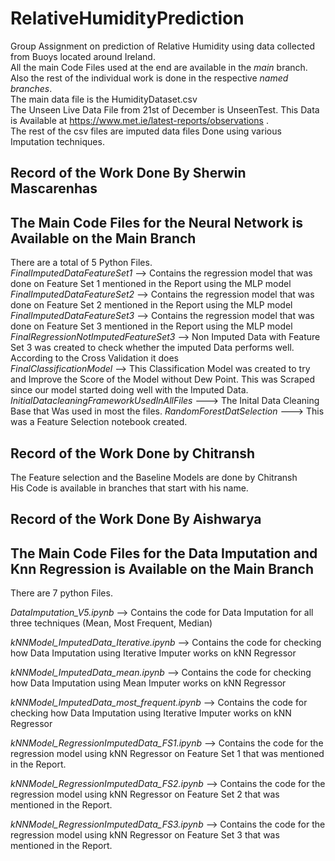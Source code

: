 # RelativeHumidityPrediction  
Group Assignment on prediction of Relative Humidity using data collected from Buoys located around Ireland.   
All the main Code Files used at the end are available in the *main* branch. Also the rest of the individual work is done in the respective *named branches*.  
The main data file is the HumidityDataset.csv  
The Unseen Live Data File from 21st of December is UnseenTest. This Data is Available at  https://www.met.ie/latest-reports/observations .   
The rest of the csv files are imputed data files Done using various Imputation techniques.    
  


## Record of the Work Done By Sherwin Mascarenhas  
## The Main Code Files for the Neural Network is Available on the Main Branch

There are a total of 5 Python Files.      
*FinalImputedDataFeatureSet1*  --> Contains the regression model that was done on Feature Set 1 mentioned in the Report using the MLP model     
*FinalImputedDataFeatureSet2*  --> Contains the regression model that was done on Feature Set 2 mentioned in the Report using the MLP model   
*FinalImputedDataFeatureSet3*  --> Contains the regression model that was done on Feature Set 3 mentioned in the Report using the MLP model   
*FinalRegressionNotImputedFeatureSet3*      --> Non Imputed Data with Feature Set 3 was created to check whether the imputed Data performs well. According to the Cross Validation it does  
*FinalClassificationModel*                  --> This Classification Model was created to try and Improve the Score of the Model without Dew Point. This was Scraped since our model started doing well with the Imputed Data.  
*InitialDatacleaningFrameworkUsedInAllFiles*   ---> The Inital Data Cleaning Base that Was used in most the files.
*RandomForestDatSelection*                    --->  This was a Feature Selection notebook created. 


## Record of the Work Done by Chitransh  

The Feature selection and the Baseline Models are done by Chitransh     
His Code is available in branches that start with his name.  


## Record of the Work Done By Aishwarya  
## The Main Code Files for the Data Imputation and Knn Regression is Available on the Main Branch

There are 7 python Files.

*DataImputation_V5.ipynb* --> Contains the code for Data Imputation for all three techniques (Mean, Most Frequent, Median)

*kNNModel_ImputedData_Iterative.ipynb* --> Contains the code for checking how Data Imputation using Iterative Imputer works on kNN Regressor

*kNNModel_ImputedData_mean.ipynb* --> Contains the code for checking how Data Imputation using Mean Imputer works on kNN Regressor

*kNNModel_ImputedData_most_frequent.ipynb* --> Contains the code for checking how Data Imputation using Iterative Imputer works on kNN Regressor

*kNNModel_RegressionImputedData_FS1.ipynb* --> Contains the code for the regression model using kNN Regressor on Feature Set 1 that was mentioned in the Report.

*kNNModel_RegressionImputedData_FS2.ipynb* --> Contains the code for the regression model using kNN Regressor on Feature Set 2 that was mentioned in the Report.

*kNNModel_RegressionImputedData_FS3.ipynb* --> Contains the code for the regression model using kNN Regressor on Feature Set 3 that was mentioned in the Report.